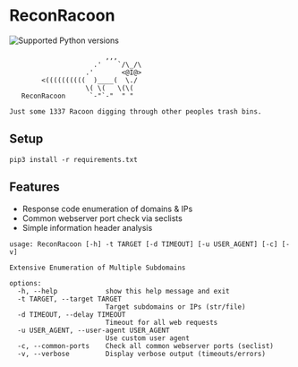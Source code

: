 # ReconRacoon
![Supported Python versions](https://img.shields.io/badge/python-3.7+-blue.svg)

```
                        ,,,
                     .'    `/\_/\
                   .'       <@I@>
        <((((((((((  )____(  \./
                   \( \(   \(\(
   ReconRacoon      `-"`-"  " "

Just some 1337 Racoon digging through other peoples trash bins.
```

## Setup
```
pip3 install -r requirements.txt
```

## Features
- Response code enumeration of domains & IPs
- Common webserver port check via seclists
- Simple information header analysis
                        
```
usage: ReconRacoon [-h] -t TARGET [-d TIMEOUT] [-u USER_AGENT] [-c] [-v]

Extensive Enumeration of Multiple Subdomains

options:
  -h, --help            show this help message and exit
  -t TARGET, --target TARGET
                        Target subdomains or IPs (str/file)
  -d TIMEOUT, --delay TIMEOUT
                        Timeout for all web requests
  -u USER_AGENT, --user-agent USER_AGENT
                        Use custom user agent
  -c, --common-ports    Check all common webserver ports (seclist)
  -v, --verbose         Display verbose output (timeouts/errors)
```
